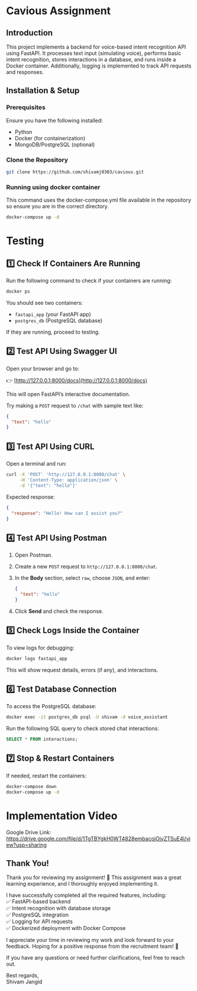 # Cavious Assignment

## Introduction
This project implements a backend for voice-based intent recognition API using FastAPI. It processes text input (simulating voice), performs basic intent recognition, stores interactions in a database, and runs inside a Docker container. Additionally, logging is implemented to track API requests and responses.

## Installation & Setup
### Prerequisites
Ensure you have the following installed:
- Python
- Docker (for containerization)
- MongoDB/PostgreSQL (optional)

### Clone the Repository
```bash
git clone https://github.com/shivamj0303/cavious.git
```

### Running using docker container
This command uses the docker-compose.yml file available in the repository so ensure you are in the correct directory.
```bash
docker-compose up -d
```
# Testing

## 1️⃣ Check If Containers Are Running
Run the following command to check if your containers are running:

```bash
docker ps
```

You should see two containers:
- `fastapi_app` (your FastAPI app)
- `postgres_db` (PostgreSQL database)

If they are running, proceed to testing.

## 2️⃣ Test API Using Swagger UI
Open your browser and go to:

👉 [http://127.0.0.1:8000/docs](http://127.0.0.1:8000/docs)

This will open FastAPI’s interactive documentation.

Try making a `POST` request to `/chat` with sample text like:

```json
{
  "text": "hello"
}
```

## 3️⃣ Test API Using CURL
Open a terminal and run:

```bash
curl -X 'POST' 'http://127.0.0.1:8000/chat' \
     -H 'Content-Type: application/json' \
     -d '{"text": "hello"}'
```

Expected response:

```json
{
  "response": "Hello! How can I assist you?"
}
```

## 4️⃣ Test API Using Postman
1. Open Postman.
2. Create a new `POST` request to `http://127.0.0.1:8000/chat`.
3. In the **Body** section, select `raw`, choose `JSON`, and enter:
   
   ```json
   {
     "text": "hello"
   }
   ```
   
4. Click **Send** and check the response.

## 5️⃣ Check Logs Inside the Container
To view logs for debugging:

```bash
docker logs fastapi_app
```

This will show request details, errors (if any), and interactions.

## 6️⃣ Test Database Connection
To access the PostgreSQL database:

```bash
docker exec -it postgres_db psql -U shivam -d voice_assistant
```

Run the following SQL query to check stored chat interactions:

```sql
SELECT * FROM interactions;
```

## 7️⃣ Stop & Restart Containers
If needed, restart the containers:

```bash
docker-compose down
docker-compose up -d
```
# Implementation Video
Google Drive Link: https://drive.google.com/file/d/1TgTBYgkH0WT4828embacojOjyZTSuE4l/view?usp=sharing  

## Thank You!
Thank you for reviewing my assignment! 🎉 This assignment was a great learning experience, and I thoroughly enjoyed implementing it.  

I have successfully completed all the required features, including:  
✅ FastAPI-based backend  
✅ Intent recognition with database storage  
✅ PostgreSQL integration  
✅ Logging for API requests  
✅ Dockerized deployment with Docker Compose  

I appreciate your time in reviewing my work and look forward to your feedback. Hoping for a positive response from the recruitment team! 🚀  

If you have any questions or need further clarifications, feel free to reach out.  

Best regards,  
Shivam Jangid



